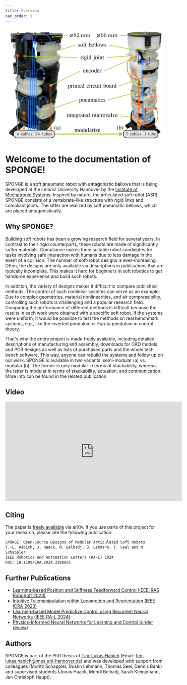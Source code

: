 ```yaml
---
title: Overview
nav_order: 1
---
```

<p align="center">
<img src="images/sponge_cover.png" width=500>
</p>

# Welcome to the documentation of SPONGE!

SPONGE is a **s**oft **p**neumatic r**o**bot with a**n**ta**g**onistic b**e**llows that is being developed at the Leibniz University Hannover by the [Institute of Mechatronic Systems](https://www.imes.uni-hannover.de/en/). Inspired by nature, the articulated soft robot (ASR) SPONGE consists of a vertebrate-like structure with rigid links and compliant joints. The latter are realized by soft pneumatic bellows, which are placed antagonistically.

## Why SPONGE?
Building soft robots has been a growing research field for several years. In contrast to their rigid counterparts, these robots are made of significantly softer materials. Compliance makes them suitable robot candidates for tasks involving safe interaction with humans due to less damage in the event of a collision. The number of soft-robot designs is ever-increasing. Often, the designs are only available via descriptions in publications that are typically incomplete. This makes it hard for beginners in soft robotics to get hands-on experience and build such robots.

In addition, the variety of designs makes it difficult to compare published methods. The control of such nonlinear systems can serve as an example: Due to complex geometries, material nonlinearities, and air compressibility, controlling such robots is challenging and a popular research field. Comparing the performance of different methods is difficult because the results in each work were obtained with a specific soft robot. If the systems were uniform, it would be possible to test the methods on real benchmark systems, e.g., like the inverted pendulum or Furuta pendulum in control theory.

That's why the entire project is made freely available, including detailed descriptions of manufacturing and assembly, downloads for CAD models and PCB designs as well as lists of purchased parts and the whole test-bench software. This way, anyone can rebuild the systems and follow up on our work. SPONGE is available in two variants: semi-modular (a) vs. modular (b). The former is only modular in terms of stackability, whereas the latter is modular in terms of stackability, actuation, and communication. More info can be found in the related publication.

## Video
<iframe width="560" height="315" src="https://www.youtube.com/embed/TMLpRXZHuLA?si=7h0NEn7rlYwk9cts" title="YouTube video player" frameborder="0" allow="accelerometer; autoplay; clipboard-write; encrypted-media; gyroscope; picture-in-picture; web-share" referrerpolicy="strict-origin-when-cross-origin" allowfullscreen></iframe>

## Citing
The paper is [freely available](https://arxiv.org/abs/2404.10734) via arXiv. If you use parts of this project for your research, please cite the following publication:
```
SPONGE: Open-Source Designs of Modular Articulated Soft Robots
T.-L. Habich, J. Haack, M. Belhadj, D. Lehmann, T. Seel and M. Schappler
IEEE Robotics and Automation Letters (RA-L) 2024
DOI: 10.1109/LRA.2024.3388855
```
## Further Publications
- [Learning-based Position and Stiffness Feedforward Control (IEEE-RAS RoboSoft 2023)](https://arxiv.org/abs/2303.01840)
- [Intuitive Telemanipulation within Locomotion and Reorientation (IEEE ICRA 2023)](https://arxiv.org/abs/2303.00065)
- [Learning-based Model Predictive Control using Recurrent Neural Networks (IEEE RA-L 2024)](https://arxiv.org/abs/2411.05616)
- [Physics-Informed Neural Networks for Learning and Control (under review)](https://arxiv.org/abs/2502.01916)

## Authors
SPONGE is part of the PhD thesis of [Tim-Lukas Habich](https://www.imes.uni-hannover.de/en/institute/team/m-sc-tim-lukas-habich) (Email: <tim-lukas.habich@imes.uni-hannover.de>) and was developed with support from colleagues (Moritz Schappler, Dustin Lehmann, Thomas Seel, Dennis Bank) and supervised students (Jonas Haack, Mehdi Belhadj, Sarah Kleinjohann, Jan Christoph Haupt).
